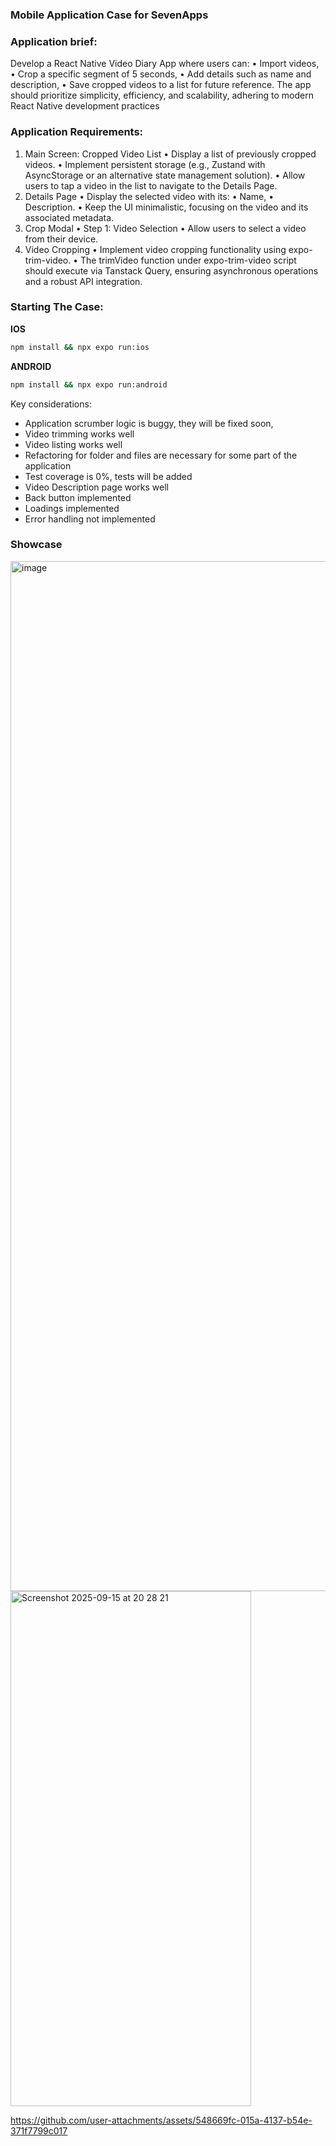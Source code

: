 ### Mobile Application Case for SevenApps


### Application brief:

Develop a React Native Video Diary App where users can:
• Import videos,
• Crop a specific segment of 5 seconds,
• Add details such as name and description,
• Save cropped videos to a list for future reference.
The app should prioritize simplicity, efficiency, and scalability, adhering to modern React Native development practices


### Application Requirements: 

1. Main Screen: Cropped Video List
• Display a list of previously cropped videos.
• Implement persistent storage (e.g., Zustand with AsyncStorage or an alternative state management solution).
• Allow users to tap a video in the list to navigate to the Details Page.
2. Details Page
• Display the selected video with its:
• Name,
• Description.
• Keep the UI minimalistic, focusing on the video and its associated metadata.
3. Crop Modal
• Step 1: Video Selection
• Allow users to select a video from their device.
4. Video Cropping
• Implement video cropping functionality using expo-trim-video.
• The trimVideo function under expo-trim-video script should execute via Tanstack Query, ensuring asynchronous
operations and a robust API integration.


### Starting The Case:


**IOS**
```sh
npm install && npx expo run:ios
```

**ANDROID**
```sh
npm install && npx expo run:android
```

Key considerations:

- Application scrumber logic is buggy, they will be fixed soon,
- Video trimming works well
- Video listing works well
- Refactoring for folder and files are necessary for some part of the application
- Test coverage is 0%, tests will be added
- Video Description page works well
- Back button implemented
- Loadings implemented
- Error handling not implemented

### Showcase

<img width="770" height="1648" alt="image" src="https://github.com/user-attachments/assets/3e95fad5-bf6e-4ea6-83c2-5f7a099546e6" />

<img width="385" height="824" alt="Screenshot 2025-09-15 at 20 28 21" src="https://github.com/user-attachments/assets/b90945e1-536a-4549-89c0-7a8ad63ce0b8" />

https://github.com/user-attachments/assets/548669fc-015a-4137-b54e-371f7799c017


